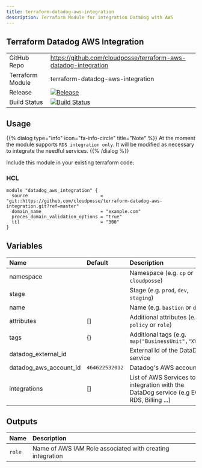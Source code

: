 ```yaml
---
title: terraform-datadog-aws-integration
description: Terraform Module for integration DataDog with AWS
---
```


## Terraform Datadog AWS Integration

|                  |                                                                                                                                                                                |
|:-----------------|:-------------------------------------------------------------------------------------------------------------------------------------------------------------------------------|
| GitHub Repo      | <https://github.com/cloudposse/terraform-aws-datadog-integration>                                                                                                              |
| Terraform Module | terraform-datadog-aws-integration                                                                                                                                              |
| Release          | [![Release](https://img.shields.io/github/release/cloudposse/terraform-datadog-aws-integration.svg)](https://github.com/cloudposse/terraform-datadog-aws-integration/releases) |
| Build Status     | [![Build Status](https://travis-ci.org/cloudposse/terraform-datadog-aws-integration.svg?branch=master)](https://travis-ci.org/cloudposse/terraform-datadog-aws-integration)    |

## Usage

{{% dialog type="info" icon="fa-info-circle" title="Note" %}}
At the moment the module supports `RDS integration only`. It will be modified as necessary to integrate the needful services.
{{% /dialog %}}

Include this module in your existing terraform code:

### HCL

```hcl
module "datadog_aws_integration" {
  source                           = "git::https://github.com/cloudposse/terraform-datadog-aws-integration.git?ref=master"
  domain_name                      = "example.com"
  proces_domain_validation_options = "true"
  ttl                              = "300"
}
```

## Variables

| Name                   | Default        | Description                                                                              | Required |
|:-----------------------|:---------------|:-----------------------------------------------------------------------------------------|:---------|
| namespace              |                | Namespace (e.g. `cp` or `cloudposse`)                                                    | Yes      |
| stage                  |                | Stage (e.g. `prod`, `dev`, `staging`)                                                    | Yes      |
| name                   |                | Name (e.g. `bastion` or `db`)                                                            | Yes      |
| attributes             | []             | Additional attributes (e.g. `policy` or `role`)                                          | No       |
| tags                   | {}             | Additional tags (e.g. `map("BusinessUnit","XYZ")`                                        | No       |
| datadog_external_id    |                | External Id of the DataDog service                                                       | Yes      |
| datadog_aws_account_id | `464622532012` | Datadog's AWS account ID                                                                 | No       |
| integrations           | []             | List of AWS Services to integration with the DataDog service (e.g EC2, RDS, Billing ...) | Yes      |

## Outputs

| Name   | Description                                               |
|:-------|:----------------------------------------------------------|
| `role` | Name of AWS IAM Role associated with creating integration |
